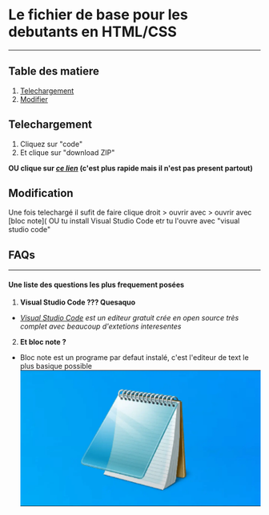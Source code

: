 # Le fichier de base pour les debutants en HTML/CSS
***
## Table des matiere
1. [Telechargement](#telechargement)
2. [Modifier](#modification)

## Telechargement

 1. Cliquez sur "code"
 2. Et clique sur "download ZIP"
 
 __OU clique sur [_ce lien_](https://github.com/Ar890/Ramdomhtml/archive/refs/heads/main.zip) (c'est plus rapide mais il n'est pas present partout)__

## Modification

Une fois telechargé il sufit de faire clique droit > ouvrir avec > ouvrir avec [bloc note]( OU tu install Visual Studio Code etr tu l'ouvre avec "visual studio code"

## FAQs
***
#### Une liste des questions les plus frequement posées

 1. __Visual Studio Code ??? Quesaquo__ 

 - _[Visual Studio Code](https://code.visualstudio.com/) est un editeur gratuit crée en open source très complet avec beaucoup d'extetions interesentes_

 2. __Et bloc note ?__ 
   - Bloc note est un programe par defaut instalé, c'est l'editeur de text le plus basique possible 
![image](/blocnote.webp)
